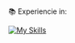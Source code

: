 📚 Experiencie in:


[![My Skills](https://skillicons.dev/icons?i=atom,aws,gcp,bash,blender,c,cs,cpp,cloudflare,css,debian,bots,discordjs,django,docker,dotnet,git,gmail,go,gradle,gtk,idea,instagram,react,vue,flutter&perline=5)](https://skillicons.dev)


